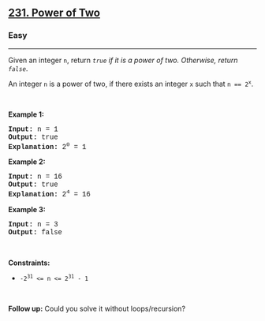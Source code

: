 <h2><a href="https://leetcode.com/problems/power-of-two/">231. Power of Two</a></h2><h3>Easy</h3><hr><div><p>Given an integer <code style="font-family: monospace, Bangla1069, sans-serif;">n</code>, return <em><code style="font-family: monospace, Bangla1069, sans-serif;">true</code> if it is a power of two. Otherwise, return <code style="font-family: monospace, Bangla1069, sans-serif;">false</code></em>.</p>

<p>An integer <code style="font-family: monospace, Bangla1069, sans-serif;">n</code> is a power of two, if there exists an integer <code style="font-family: monospace, Bangla1069, sans-serif;">x</code> such that <code style="font-family: monospace, Bangla1069, sans-serif;">n == 2<sup>x</sup></code>.</p>

<p>&nbsp;</p>
<p><strong class="example">Example 1:</strong></p>

<pre style="font-family: SFMono-Regular, Consolas, &quot;Liberation Mono&quot;, Menlo, Courier, monospace, Bangla1069, sans-serif;"><strong>Input:</strong> n = 1
<strong>Output:</strong> true
<strong>Explanation: </strong>2<sup>0</sup> = 1
</pre>

<p><strong class="example">Example 2:</strong></p>

<pre style="font-family: SFMono-Regular, Consolas, &quot;Liberation Mono&quot;, Menlo, Courier, monospace, Bangla1069, sans-serif;"><strong>Input:</strong> n = 16
<strong>Output:</strong> true
<strong>Explanation: </strong>2<sup>4</sup> = 16
</pre>

<p><strong class="example">Example 3:</strong></p>

<pre style="font-family: SFMono-Regular, Consolas, &quot;Liberation Mono&quot;, Menlo, Courier, monospace, Bangla1069, sans-serif;"><strong>Input:</strong> n = 3
<strong>Output:</strong> false
</pre>

<p>&nbsp;</p>
<p><strong>Constraints:</strong></p>

<ul>
	<li><code style="font-family: monospace, Bangla1069, sans-serif;">-2<sup>31</sup> &lt;= n &lt;= 2<sup>31</sup> - 1</code></li>
</ul>

<p>&nbsp;</p>
<strong>Follow up:</strong> Could you solve it without loops/recursion?</div>